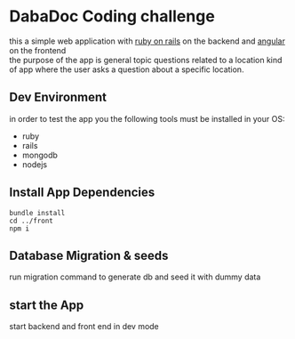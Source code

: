 # DabaDoc Coding challenge
this a simple web application with [ruby on rails](https://rubyonrails.org) on the backend and [angular](https://www.angular.io) on the frontend<br>
the purpose of the app is general topic questions related to a location kind of app
where the user asks a question about a specific location.
## Dev Environment  
in order to test the app you the following tools must be installed in your OS:<br>
* ruby 
* rails
* mongodb
* nodejs
## Install App Dependencies
```
bundle install
cd ../front
npm i
```
## Database Migration & seeds
run migration command to generate db and seed it with dummy data 
## start the App
start backend and front end in dev mode 

